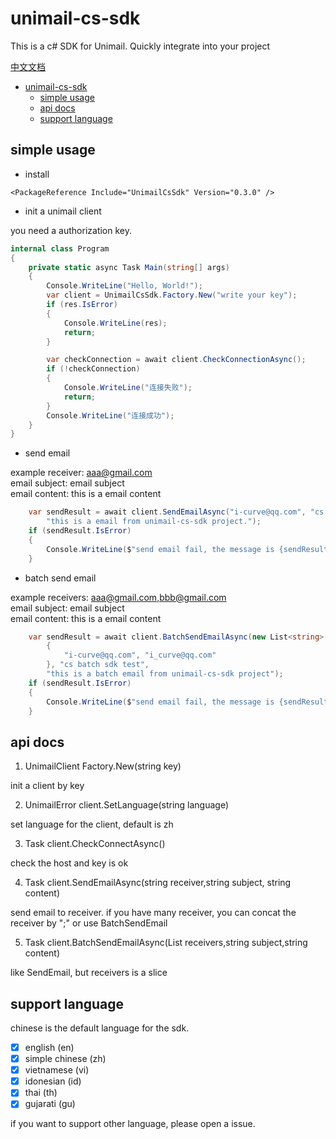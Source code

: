 # unimail-cs-sdk

This is a c# SDK for Unimail. Quickly integrate into your project

[中文文档](README_zh.md)

<!-- @import "[TOC]" {cmd="toc" depthFrom=1 depthTo=6 orderedList=false} -->

<!-- code_chunk_output -->

- [unimail-cs-sdk](#unimail-cs-sdk)
  - [simple usage](#simple-usage)
  - [api docs](#api-docs)
  - [support language](#support-language)

<!-- /code_chunk_output -->

## simple usage

- install

```shell
<PackageReference Include="UnimailCsSdk" Version="0.3.0" />
```

- init a unimail client

you need a authorization key.

```cs
internal class Program
{
    private static async Task Main(string[] args)
    {
        Console.WriteLine("Hello, World!");
        var client = UnimailCsSdk.Factory.New("write your key");
        if (res.IsError)
        {
            Console.WriteLine(res);
            return;
        }

        var checkConnection = await client.CheckConnectionAsync();
        if (!checkConnection)
        {
            Console.WriteLine("连接失败");
            return;
        }
        Console.WriteLine("连接成功");
    }
}
```

- send email

example
receiver: aaa@gmail.com  
email subject: email subject  
email content: this is a email content

```cs
    var sendResult = await client.SendEmailAsync("i-curve@qq.com", "cs sdk test",
        "this is a email from unimail-cs-sdk project.");
    if (sendResult.IsError)
    {
        Console.WriteLine($"send email fail, the message is {sendResult.Msg}");
    }
```

- batch send email

example
receivers: aaa@gmail.com,bbb@gmail.com  
email subject: email subject  
email content: this is a email content

```cs
    var sendResult = await client.BatchSendEmailAsync(new List<string>()
        {
            "i-curve@qq.com", "i_curve@qq.com"
        }, "cs batch sdk test",
        "this is a batch email from unimail-cs-sdk project");
    if (sendResult.IsError)
    {
        Console.WriteLine($"send email fail, the message is {sendResult.Msg}");
    }
```

## api docs

1. UnimailClient Factory.New(string key)

init a client by key

2. UnimailError client.SetLanguage(string language)

set language for the client, default is zh

3. Task<Boolean> client.CheckConnectAsync()

check the host and key is ok

4. Task<UnimailError> client.SendEmailAsync(string receiver,string subject, string content)

send email to receiver. if you have many receiver, you can concat the receiver by ";" or use BatchSendEmail

5. Task<UnimailError> client.BatchSendEmailAsync(List<string> receivers,string subject,string content)

like SendEmail, but receivers is a slice

## support language

chinese is the default language for the sdk.

- [x] english (en)
- [x] simple chinese (zh)
- [x] vietnamese (vi)
- [x] idonesian (id)
- [x] thai (th)
- [x] gujarati (gu)

if you want to support other language, please open a issue.
